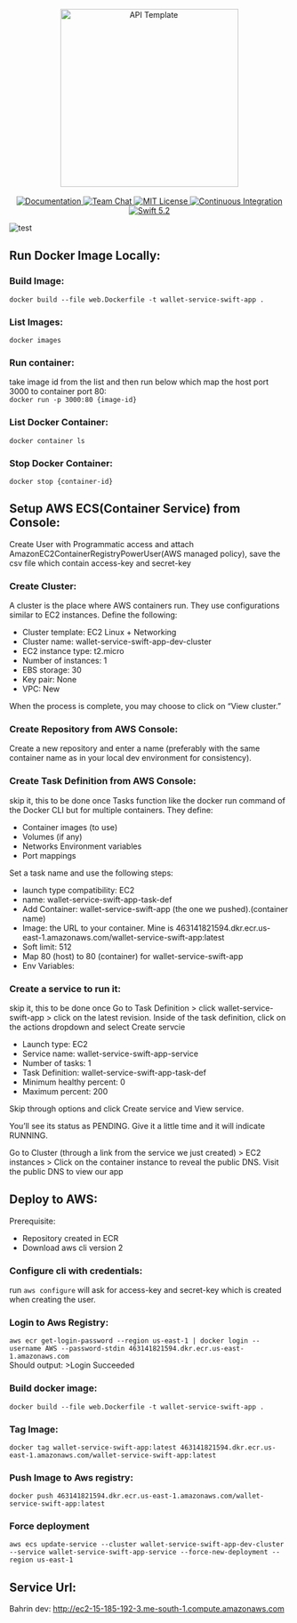 <p align="center">
    <img src="https://user-images.githubusercontent.com/1342803/36623515-7293b4ec-18d3-11e8-85ab-4e2f8fb38fbd.png" width="320" alt="API Template">
    <br>
    <br>
    <a href="http://docs.vapor.codes/3.0/">
        <img src="http://img.shields.io/badge/read_the-docs-2196f3.svg" alt="Documentation">
    </a>
    <a href="https://discord.gg/vapor">
        <img src="https://img.shields.io/discord/431917998102675485.svg" alt="Team Chat">
    </a>
    <a href="LICENSE">
        <img src="http://img.shields.io/badge/license-MIT-brightgreen.svg" alt="MIT License">
    </a>
    <a href="https://circleci.com/gh/vapor/api-template">
        <img src="https://circleci.com/gh/vapor/api-template.svg?style=shield" alt="Continuous Integration">
    </a>
    <a href="https://swift.org">
        <img src="http://img.shields.io/badge/swift-5.2-brightgreen.svg" alt="Swift 5.2">
    </a>
</p>  

![test](https://github.com/one-wallet/wallet-service/workflows/test/badge.svg)

## Run Docker Image Locally:  

### Build Image:  
```docker build --file web.Dockerfile -t wallet-service-swift-app . ```  

### List Images:  
```docker images```  

### Run container:  
take image id from the list and then run below which map the host port 3000 to container port 80:  
```docker run -p 3000:80 {image-id}```  

### List Docker Container:  
```docker container ls```

### Stop Docker Container:  
```docker stop {container-id}```  


## Setup AWS ECS(Container Service) from Console:  
Create User with Programmatic access and attach AmazonEC2ContainerRegistryPowerUser(AWS managed policy), save the csv file which contain access-key and secret-key

### Create Cluster:  
A cluster is the place where AWS containers run. They use configurations similar to EC2 instances. Define the following:

- Cluster template: EC2 Linux + Networking
- Cluster name: wallet-service-swift-app-dev-cluster
- EC2 instance type: t2.micro
- Number of instances: 1
- EBS storage: 30
- Key pair: None
- VPC: New

When the process is complete, you may choose to click on “View cluster.”

### Create Repository from AWS Console:  
Create a new repository and enter a name (preferably with the same container name as in your local dev environment for consistency).

### Create Task Definition from AWS Console:  
skip it, this to be done once
Tasks function like the docker run command of the Docker CLI but for multiple containers. They define:
- Container images (to use)
- Volumes (if any)
- Networks Environment variables
- Port mappings

Set a task name and use the following steps:
- launch type compatibility: EC2
- name: wallet-service-swift-app-task-def
- Add Container: wallet-service-swift-app (the one we pushed).(container name)
- Image: the URL to your container. Mine is 463141821594.dkr.ecr.us-east-1.amazonaws.com/wallet-service-swift-app:latest
- Soft limit: 512
- Map 80 (host) to 80 (container) for wallet-service-swift-app
- Env Variables:


### Create a service to run it:  
skip it, this to be done once
Go to Task Definition > click wallet-service-swift-app > click on the latest revision.
Inside of the task definition, click on the actions dropdown and select Create servcie
- Launch type: EC2
- Service name: wallet-service-swift-app-service
- Number of tasks: 1
- Task Definition: wallet-service-swift-app-task-def
- Minimum healthy percent: 0
- Maximum percent: 200

Skip through options and click Create service and View service.

You’ll see its status as PENDING. Give it a little time and it will indicate RUNNING.

Go to Cluster (through a link from the service we just created) > EC2 instances > Click on the container instance to reveal the public DNS.
Visit the public DNS to view our app


## Deploy to AWS:  

Prerequisite:
- Repository created in ECR
- Download aws cli version 2

### Configure cli with credentials:  
run ```aws configure```
will ask for access-key and secret-key which is created when creating the user.

### Login to Aws Registry:
```aws ecr get-login-password --region us-east-1 | docker login --username AWS --password-stdin 463141821594.dkr.ecr.us-east-1.amazonaws.com```  
Should output: >Login Succeeded

### Build docker image:
```docker build --file web.Dockerfile -t wallet-service-swift-app . ```  

### Tag Image:
```docker tag wallet-service-swift-app:latest 463141821594.dkr.ecr.us-east-1.amazonaws.com/wallet-service-swift-app:latest```

### Push Image to Aws registry:
```docker push 463141821594.dkr.ecr.us-east-1.amazonaws.com/wallet-service-swift-app:latest```

### Force deployment
```aws ecs update-service --cluster wallet-service-swift-app-dev-cluster --service wallet-service-swift-app-service --force-new-deployment --region us-east-1```


## Service Url:  
Bahrin dev: http://ec2-15-185-192-3.me-south-1.compute.amazonaws.com
